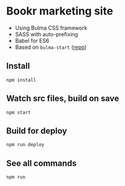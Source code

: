 # Bookr marketing site

- Using Bulma CSS framework
- SASS with auto-prefixing
- Babel for ES6
- Based on `bulma-start` ([repo](https://github.com/jgthms/bulma-start))

## Install

`npm install`

## Watch src files, build on save

`npm start`

## Build for deploy

`npm run deploy`

## See all commands

`npm run`
